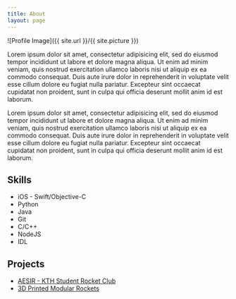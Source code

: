 ```yaml
---
title: About
layout: page
---
```

![Profile Image]({{ site.url }}/{{ site.picture }})

<p>Lorem ipsum dolor sit amet, consectetur adipisicing elit, sed do eiusmod
tempor incididunt ut labore et dolore magna aliqua. Ut enim ad minim veniam,
quis nostrud exercitation ullamco laboris nisi ut aliquip ex ea commodo
consequat. Duis aute irure dolor in reprehenderit in voluptate velit esse
cillum dolore eu fugiat nulla pariatur. Excepteur sint occaecat cupidatat non
proident, sunt in culpa qui officia deserunt mollit anim id est laborum.</p>

<p>Lorem ipsum dolor sit amet, consectetur adipisicing elit, sed do eiusmod
tempor incididunt ut labore et dolore magna aliqua. Ut enim ad minim veniam,
quis nostrud exercitation ullamco laboris nisi ut aliquip ex ea commodo
consequat. Duis aute irure dolor in reprehenderit in voluptate velit esse
cillum dolore eu fugiat nulla pariatur. Excepteur sint occaecat cupidatat non
proident, sunt in culpa qui officia deserunt mollit anim id est laborum.</p>

<h2>Skills</h2>

<ul class="skill-list">
	<li>iOS - Swift/Objective-C</li>
	<li>Python</li>
	<li>Java</li>
	<li>Git</li>
	<li>C/C++</li>
	<li>NodeJS</li>
	<li>IDL</li>
</ul>

<h2>Projects</h2>

<ul>
	<li><a href="https://aesir.se/">AESIR - KTH Student Rocket Club</a></li>
	<li><a href="https://github.com/">3D Printed Modular Rockets</a></li>
</ul>
